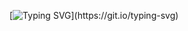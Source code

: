 [![Typing SVG](https://readme-typing-svg.demolab.com?font=Olympia&pause=1000&color=73C8F7&center=true&vCenter=true&width=435&lines=Hi+%F0%9F%91%8B%2C+I'm+Ricky+Nguyen!)](https://git.io/typing-svg)
